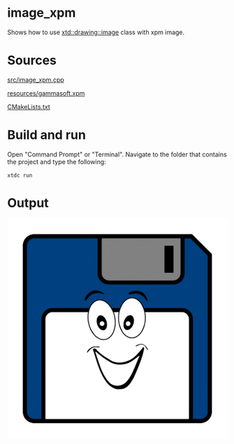 # image_xpm

Shows how to use [xtd::drawing::image](https://gammasoft71.github.io/xtd/reference_guides/latest/classxtd_1_1drawing_1_1image.html) class with xpm image.

# Sources

[src/image_xpm.cpp](src/image_xpm.cpp)

[resources/gammasoft.xpm](resources/gammasoft.xpm)

[CMakeLists.txt](CMakeLists.txt)

# Build and run

Open "Command Prompt" or "Terminal". Navigate to the folder that contains the project and type the following:

```shell
xtdc run
```

# Output

![Screenshot](../../../../docs/pictures/examples/image_xpm.png)
